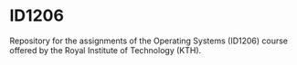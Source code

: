 # ID1206
Repository for the assignments of the Operating Systems (ID1206) course offered by the Royal Institute of Technology (KTH).
